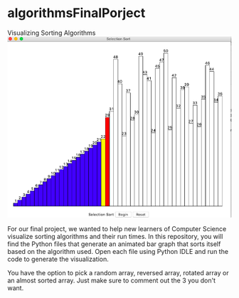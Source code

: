 # algorithmsFinalPorject

Visualizing Sorting Algorithms
![alt test](pictures/screenshot.png)

For our final project, we wanted to help new learners of Computer Science visualize sorting algorithms and their run times. 
In this repository, you will find the Python files that generate an animated bar graph that sorts itself based on the algorithm used.
Open each file using Python IDLE and run the code to generate the visualization. 

You have the option to pick a random array, reversed array, rotated array or an almost sorted array. Just make sure to comment 
out the 3 you don't want. 
